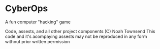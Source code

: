 # CyberOps
A fun computer "hacking" game

Code, assests, and all other project components (C) Noah Townsend
This code and it's acompaying assests may not be reproduced in any form without prior written permission

